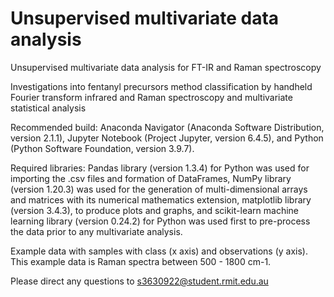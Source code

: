 # Unsupervised multivariate data analysis
Unsupervised multivariate data analysis for FT-IR and Raman spectroscopy 

Investigations into fentanyl precursors method classification by handheld Fourier transform infrared and Raman spectroscopy and multivariate statistical analysis

Recommended build:
  Anaconda Navigator (Anaconda Software Distribution, version 2.1.1),
  Jupyter Notebook (Project Jupyter, version 6.4.5), and
  Python (Python Software Foundation, version 3.9.7).

Required libraries:
  Pandas library (version 1.3.4) for Python was used for importing the .csv files and formation of DataFrames,
  NumPy library (version 1.20.3) was used for the generation of multi-dimensional arrays and matrices with its numerical mathematics extension,
  matplotlib library (version 3.4.3), to produce plots and graphs, and
  scikit-learn machine learning library (version 0.24.2) for Python was used first to pre-process the data prior to any multivariate analysis.

Example data with samples with class (x axis) and observations (y axis). This example data is Raman spectra between 500 - 1800 cm-1.

Please direct any questions to s3630922@student.rmit.edu.au
